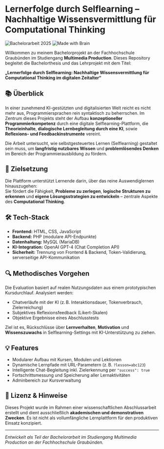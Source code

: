 # Lernerfolge durch Selflearning – Nachhaltige Wissensvermittlung für Computational Thinking

![Bachelorarbeit 2025](https://img.shields.io/badge/Bachelorarbeit-2025-blue) ![Made with Brain](https://img.shields.io/badge/Made%20with%20%F0%9F%A7%A0-brightgreen)

Willkommen zu meinem Bachelorprojekt an der Fachhochschule Graubünden im Studiengang **Multimedia Production**. Dieses Repository begleitet die Bachelorthesis und das Lehrprojekt mit dem Titel:

**„Lernerfolge durch Selflearning: Nachhaltige Wissensvermittlung für Computational Thinking im digitalen Zeitalter“**

## 📚 Überblick

In einer zunehmend KI-gestützten und digitalisierten Welt reicht es nicht mehr aus, Programmiersprachen rein syntaktisch zu beherrschen. Im Zentrum dieses Projekts steht der Aufbau **konzeptioneller Programmierkompetenz** durch eine digitale Selflearning-Plattform, die **Theorieinhalte**, **dialogische Lernbegleitung durch eine KI**, sowie **Reflexions- und Feedbackinstrumente** vereint.

Die Arbeit untersucht, wie selbstgesteuertes Lernen (Selflearning) gestaltet sein muss, um **langfristig nutzbares Wissen** und **problemlösendes Denken** im Bereich der Programmierausbildung zu fördern.

## 🧠 Zielsetzung

Die Plattform unterstützt Lernende darin, über das reine Auswendiglernen hinauszugehen:  
Sie fördert die Fähigkeit, **Probleme zu zerlegen**, **logische Strukturen zu erkennen** und **eigene Lösungsstrategien zu entwickeln** – zentrale Aspekte des **Computational Thinking**.

## 🛠️ Tech-Stack

- **Frontend:** HTML, CSS, JavaScript
- **Backend:** PHP (modulare API-Endpunkte)
- **Datenhaltung:** MySQL (MariaDB)
- **KI-Integration:** OpenAI GPT-4 (Chat Completion API)
- **Sicherheit:** Trennung von Frontend & Backend, Token-Validierung, serverseitige API-Kommunikation

## 🔍 Methodisches Vorgehen

Die Evaluation basiert auf realen Nutzungsdaten aus einem prototypischen Kursdurchlauf. Analysiert werden:
- Chatverläufe mit der KI (z. B. Interaktionsdauer, Tokenverbrauch, Zielerreichung)
- Subjektives Reflexionsfeedback (Likert-Skalen)
- Objektive Ergebnisse eines Abschlusstests

Ziel ist es, Rückschlüsse über **Lernverhalten**, **Motivation** und **Wissenszuwachs** in Selflearning-Settings mit KI-Unterstützung zu ziehen.

## 💡 Features

- Modularer Aufbau mit Kursen, Modulen und Lektionen
- Dynamische Lernpfade mit URL-Parametern (z. B. `?lesson=abc123`)
- Intelligente Chat-Begleitung inkl. Zielerkennung per `"success": true`
- Fortschrittsmessung und Speicherung aller Lernaktivitäten
- Adminbereich zur Kursverwaltung

## 📃 Lizenz & Hinweise

Dieses Projekt wurde im Rahmen einer wissenschaftlichen Abschlussarbeit erstellt und dient ausschließlich **akademischen und demonstrativen Zwecken**. Es ist nicht als vollumfängliche Lernplattform für den produktiven Einsatz konzipiert.

---

_Entwickelt als Teil der Bachelorarbeit im Studiengang Multimedia Production an der Fachhochschule Graubünden._